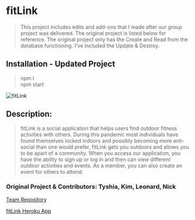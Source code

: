 # fitLink
> This project includes edits and add-ons that I made after our group project was delivered. The original project is listed below for reference. The original project only has the Create and Read from the database functioning. I've included the Update & Destroy.

## Installation - Updated Project
> npm i <br>
> npm start

![fitLink](public/images/fitLink-demo.gif)

## Description:
> fitLink is a social application that helps users find outdoor fitness activities with others. During this pandemic most individuals have found themselves locked indoors and possibly becoming more anti-social than one would prefer, fitLink gets you outdoors and allows you to be apart of a community. When you access our application, you have the ability to sign up or log in and then can view different outdoor activities and events. As a member, you can also create an event for others to attend.



### Original Project & Contributors: Tyshia, Kim, Leonard, Nick
[Team Repository](https://github.com/kmarzi/fit-link)

[fitLink Heroku App](https://fit-link.herokuapp.com/)
